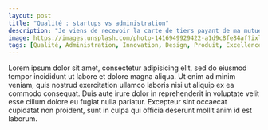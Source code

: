 ```yaml
---
layout: post
title: "Qualité : startups vs administration"
description: "Je viens de recevoir la carte de tiers payant de ma mutuelle en ligne. L'emballage est parfait, le design de la carte, très sympa."
image: https://images.unsplash.com/photo-1416949929422-a1d9c8fe84af?ixlib=rb-1.2.1&ixid=eyJhcHBfaWQiOjEyMDd9&auto=format&fit=crop&w=1200&q=80
tags: [Qualité, Administration, Innovation, Design, Produit, Excellence]
---
```


Lorem ipsum dolor sit amet, consectetur adipisicing elit, sed do eiusmod tempor incididunt ut labore et dolore magna aliqua. Ut enim ad minim veniam, quis nostrud exercitation ullamco laboris nisi ut aliquip ex ea commodo consequat. Duis aute irure dolor in reprehenderit in voluptate velit esse cillum dolore eu fugiat nulla pariatur. Excepteur sint occaecat cupidatat non proident, sunt in culpa qui officia deserunt mollit anim id est laborum.
